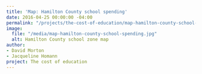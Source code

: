 ```yaml
---
title: 'Map: Hamilton County school spending'
date: 2016-04-25 00:00:00 -04:00
permalink: "/projects/the-cost-of-education/map-hamilton-county-school-spending/"
image:
  file: "/media/map-hamilton-county-school-spending.jpg"
  alt: Hamilton County school zone map
author:
- David Morton
- Jacqueline Homann
project: The cost of education
---
```


